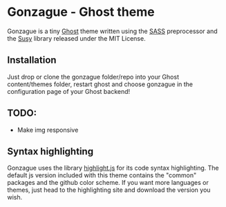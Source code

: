 # Gonzague - Ghost theme

Gonzague is a tiny [Ghost](http://ghost.org) theme written using the [SASS](http://sass-lang.com/) preprocessor and the [Susy](http://susy.oddbird.net/) library released under the MIT License.

## Installation

Just drop or clone the gonzague folder/repo into your Ghost content/themes folder, restart ghost and choose gonzague in the configuration page of your Ghost backend!

## TODO:

- Make img responsive

## Syntax highlighting

Gonzague uses the library [highlight.js](http://highlightjs.org/) for its code syntax highlighting. The default js version included with this theme contains the "common" packages and the github color scheme. If you want more languages or themes, just head to the highlighting site and download the version you wish.